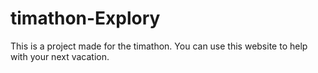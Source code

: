 # timathon-Explory
This is a project made for the timathon. You can use this website to help with your next vacation.
